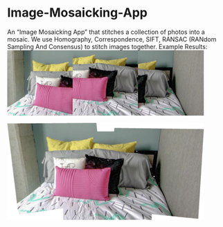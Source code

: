 # Image-Mosaicking-App
An “Image Mosaicking App” that stitches a collection of photos into a mosaic. We use Homography, Correspondence, SIFT, RANSAC (RANdom Sampling And Consensus) to stitch images together.
Example Results:
<img src="./my_left.png" width=30% height=50%><img src="my_center.png" width=30% height=50%><img src="my_right.png" width=30% height=50%>

<img src="./my_panorama.png" width=90% height=50%>
